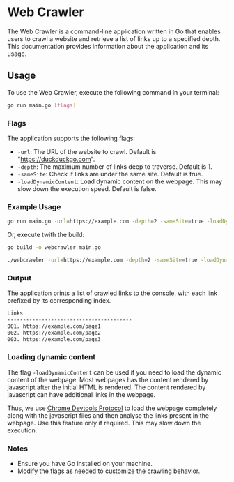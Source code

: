 # Web Crawler
The Web Crawler is a command-line application written in Go that enables users to crawl a website and retrieve a list of links up to a specified depth. This documentation provides information about the application and its usage.

## Usage
To use the Web Crawler, execute the following command in your terminal:
```bash
go run main.go [flags]
```

### Flags
The application supports the following flags:
- `-url`: The URL of the website to crawl. Default is "https://duckduckgo.com".
- `-depth`: The maximum number of links deep to traverse. Default is 1.
- `-sameSite`: Check if links are under the same site. Default is true.
- `-loadDynamicContent`: Load dynamic content on the webpage. This may slow down the execution speed. Default is false.

### Example Usage
```bash
go run main.go -url=https://example.com -depth=2 -sameSite=true -loadDynamicContent=false
```

Or, execute twith the build:
```bash
go build -o webcrawler main.go

./webcrawler -url=https://example.com -depth=2 -sameSite=true -loadDynamicContent=false
```

### Output
The application prints a list of crawled links to the console, with each link prefixed by its corresponding index.

```bash
Links
----------------------------------------
001. https://example.com/page1
002. https://example.com/page2
003. https://example.com/page3

```

### Loading dynamic content
The flag `-loadDynamicContent` can be used if you need to load the dynamic content of the webpage. Most webpages has the content rendered by javascript after the initial HTML is rendered. The content rendered by javascript can have additional links in the webpage.

Thus, we use [Chrome Devtools Protocol](https://chromedevtools.github.io/devtools-protocol/) to load the webpage completely along with the javascript files and then analyse the links present in the webpage. Use this feature only if required. This may slow down the execution.

### Notes
- Ensure you have Go installed on your machine.
- Modify the flags as needed to customize the crawling behavior.

